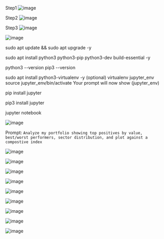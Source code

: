 
Step1
![image](https://github.com/user-attachments/assets/4f8bdce0-4f3d-41f9-8527-577098ab9f63)

Step2
![image](https://github.com/user-attachments/assets/9dcad9c3-3f38-4017-8d6e-5d9ac9b34efb)

Step3
![image](https://github.com/user-attachments/assets/53eef534-f2a2-47ca-81cb-c84610b85438)

![image](https://github.com/user-attachments/assets/622da29b-32f1-4289-97d9-29bd8f28f166)

sudo apt update && sudo apt upgrade -y

sudo apt install python3 python3-pip python3-dev build-essential -y

python3 --version
pip3 --version

sudo apt install python3-virtualenv -y   (optional)
virtualenv jupyter_env
source jupyter_env/bin/activate
Your prompt will now show (jupyter_env)

pip install jupyter

pip3 install jupyter

jupyter notebook

![image](https://github.com/user-attachments/assets/916e70cd-5241-48f3-b4fd-f7553f230aef)

Prompt: 
``` Analyze my portfolio showing top positives by value, best/worst performers, sector distribution, and plot against a compostive index ```

![image](https://github.com/user-attachments/assets/f156950b-8d9b-4791-a74a-1ede32363e37)

![image](https://github.com/user-attachments/assets/d11f89b7-7928-4eb7-9dbb-e9c3134b4084)

![image](https://github.com/user-attachments/assets/9a5b63a1-f217-4bab-9333-3f9422913e1f)

![image](https://github.com/user-attachments/assets/db0a52da-51a7-404e-b3bf-0ca636864d0b)

![image](https://github.com/user-attachments/assets/84284692-e931-4be4-9d57-87cf71f03073)

![image](https://github.com/user-attachments/assets/ae7cabe3-b29c-4e58-9282-f7131cbe2fc1)

![image](https://github.com/user-attachments/assets/1aaf0b47-43fd-42e7-8d16-0a94e9d5e725)

![image](https://github.com/user-attachments/assets/cd5dffdf-99b9-43d5-9eec-ba1be8a4d44e)

![image](https://github.com/user-attachments/assets/37dc5c21-c992-4941-ba82-5ba993c38e42)


